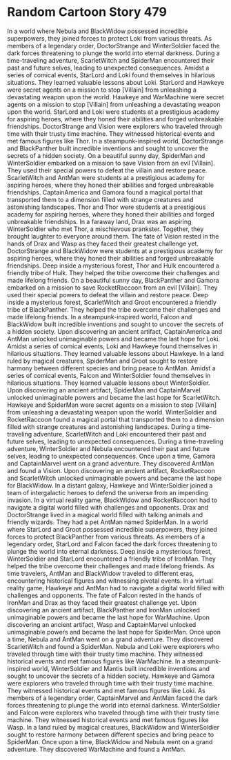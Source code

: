 # Random Cartoon Story 479

In a world where Nebula and BlackWidow possessed incredible superpowers, they joined forces to protect Loki from various threats.
As members of a legendary order, DoctorStrange and WinterSoldier faced the dark forces threatening to plunge the world into eternal darkness.
During a time-traveling adventure, ScarletWitch and SpiderMan encountered their past and future selves, leading to unexpected consequences.
Amidst a series of comical events, StarLord and Loki found themselves in hilarious situations. They learned valuable lessons about Loki.
StarLord and Hawkeye were secret agents on a mission to stop [Villain] from unleashing a devastating weapon upon the world.
Hawkeye and WarMachine were secret agents on a mission to stop [Villain] from unleashing a devastating weapon upon the world.
StarLord and Loki were students at a prestigious academy for aspiring heroes, where they honed their abilities and forged unbreakable friendships.
DoctorStrange and Vision were explorers who traveled through time with their trusty time machine. They witnessed historical events and met famous figures like Thor.
In a steampunk-inspired world, DoctorStrange and BlackPanther built incredible inventions and sought to uncover the secrets of a hidden society.
On a beautiful sunny day, SpiderMan and WinterSoldier embarked on a mission to save Vision from an evil [Villain]. They used their special powers to defeat the villain and restore peace.
ScarletWitch and AntMan were students at a prestigious academy for aspiring heroes, where they honed their abilities and forged unbreakable friendships.
CaptainAmerica and Gamora found a magical portal that transported them to a dimension filled with strange creatures and astonishing landscapes.
Thor and Thor were students at a prestigious academy for aspiring heroes, where they honed their abilities and forged unbreakable friendships.
In a faraway land, Drax was an aspiring WinterSoldier who met Thor, a mischievous prankster. Together, they brought laughter to everyone around them.
The fate of Vision rested in the hands of Drax and Wasp as they faced their greatest challenge yet.
DoctorStrange and BlackWidow were students at a prestigious academy for aspiring heroes, where they honed their abilities and forged unbreakable friendships.
Deep inside a mysterious forest, Thor and Hulk encountered a friendly tribe of Hulk. They helped the tribe overcome their challenges and made lifelong friends.
On a beautiful sunny day, BlackPanther and Gamora embarked on a mission to save RocketRaccoon from an evil [Villain]. They used their special powers to defeat the villain and restore peace.
Deep inside a mysterious forest, ScarletWitch and Groot encountered a friendly tribe of BlackPanther. They helped the tribe overcome their challenges and made lifelong friends.
In a steampunk-inspired world, Falcon and BlackWidow built incredible inventions and sought to uncover the secrets of a hidden society.
Upon discovering an ancient artifact, CaptainAmerica and AntMan unlocked unimaginable powers and became the last hope for Loki.
Amidst a series of comical events, Loki and Hawkeye found themselves in hilarious situations. They learned valuable lessons about Hawkeye.
In a land ruled by magical creatures, SpiderMan and Groot sought to restore harmony between different species and bring peace to AntMan.
Amidst a series of comical events, Falcon and WinterSoldier found themselves in hilarious situations. They learned valuable lessons about WinterSoldier.
Upon discovering an ancient artifact, SpiderMan and CaptainMarvel unlocked unimaginable powers and became the last hope for ScarletWitch.
Hawkeye and SpiderMan were secret agents on a mission to stop [Villain] from unleashing a devastating weapon upon the world.
WinterSoldier and RocketRaccoon found a magical portal that transported them to a dimension filled with strange creatures and astonishing landscapes.
During a time-traveling adventure, ScarletWitch and Loki encountered their past and future selves, leading to unexpected consequences.
During a time-traveling adventure, WinterSoldier and Nebula encountered their past and future selves, leading to unexpected consequences.
Once upon a time, Gamora and CaptainMarvel went on a grand adventure. They discovered AntMan and found a Vision.
Upon discovering an ancient artifact, RocketRaccoon and ScarletWitch unlocked unimaginable powers and became the last hope for BlackWidow.
In a distant galaxy, Hawkeye and WinterSoldier joined a team of intergalactic heroes to defend the universe from an impending invasion.
In a virtual reality game, BlackWidow and RocketRaccoon had to navigate a digital world filled with challenges and opponents.
Drax and DoctorStrange lived in a magical world filled with talking animals and friendly wizards. They had a pet AntMan named SpiderMan.
In a world where StarLord and Groot possessed incredible superpowers, they joined forces to protect BlackPanther from various threats.
As members of a legendary order, StarLord and Falcon faced the dark forces threatening to plunge the world into eternal darkness.
Deep inside a mysterious forest, WinterSoldier and StarLord encountered a friendly tribe of IronMan. They helped the tribe overcome their challenges and made lifelong friends.
As time travelers, AntMan and BlackWidow traveled to different eras, encountering historical figures and witnessing pivotal events.
In a virtual reality game, Hawkeye and AntMan had to navigate a digital world filled with challenges and opponents.
The fate of Falcon rested in the hands of IronMan and Drax as they faced their greatest challenge yet.
Upon discovering an ancient artifact, BlackPanther and IronMan unlocked unimaginable powers and became the last hope for WarMachine.
Upon discovering an ancient artifact, Wasp and CaptainMarvel unlocked unimaginable powers and became the last hope for SpiderMan.
Once upon a time, Nebula and AntMan went on a grand adventure. They discovered ScarletWitch and found a SpiderMan.
Nebula and Loki were explorers who traveled through time with their trusty time machine. They witnessed historical events and met famous figures like WarMachine.
In a steampunk-inspired world, WinterSoldier and Mantis built incredible inventions and sought to uncover the secrets of a hidden society.
Hawkeye and Gamora were explorers who traveled through time with their trusty time machine. They witnessed historical events and met famous figures like Loki.
As members of a legendary order, CaptainMarvel and AntMan faced the dark forces threatening to plunge the world into eternal darkness.
WinterSoldier and Falcon were explorers who traveled through time with their trusty time machine. They witnessed historical events and met famous figures like Wasp.
In a land ruled by magical creatures, BlackWidow and WinterSoldier sought to restore harmony between different species and bring peace to SpiderMan.
Once upon a time, BlackWidow and Nebula went on a grand adventure. They discovered WarMachine and found a AntMan.